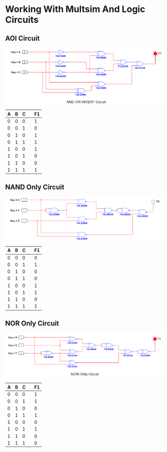 # Working With Multsim And Logic Circuits

## AOI Circuit ##

![Alt text](IMAGES/AOI_circuit.png)

|A|B|C| |F1|
|-|-|-|-|-|
|0|0|0| |1|
|0|0|1| |0|
|0|1|0| |1|
|0|1|1| |1|
|1|0|0| |1|
|1|0|1| |0|
|1|1|0| |0|
|1|1|1| |1|

## NAND Only Circuit ##

![Alt text](images/NAND.png)

|A|B|C| |F1|
|-|-|-|-|-|
|0|0|0| |0|
|0|0|1| |1|
|0|1|0| |0|
|0|1|1| |0|
|1|0|0| |1|
|1|0|1| |1|
|1|1|0| |0|
|1|1|1| |1|

## NOR Only Circuit

![Alt text](images/NOR.png)

|A|B|C| |F1|
|-|-|-|-|-|
|0|0|0| |1|
|0|0|1| |1|
|0|1|0| |0|
|0|1|1| |1|
|1|0|0| |0|
|1|0|1| |1|
|1|1|0| |0|
|1|1|1| |0|